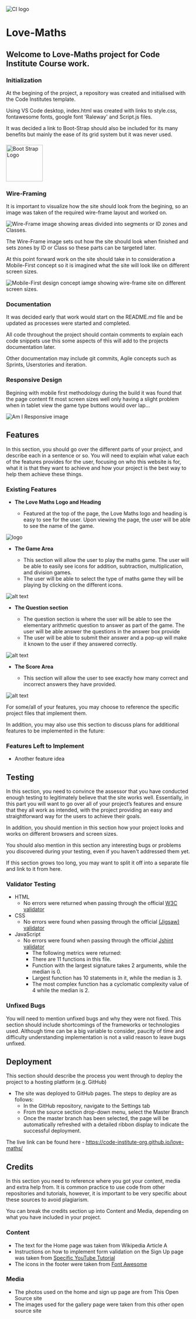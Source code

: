 ![CI logo](https://codeinstitute.s3.amazonaws.com/fullstack/ci_logo_small.png)

# Love-Maths

## Welcome to Love-Maths project for Code Institute Course work.

### Initialization

At the begining of the project, a repository was created and initialised with the Code Institutes template.

Using VS Code desktop, index.html was created with links to style.css, fontawesome fonts, google font 'Raleway' and Script.js files.

It was decided a link to Boot-Strap should also be included for its many benefits but mainly the ease of its grid system but it was never used.
<img src="assets/images/Bootstrap_logo.svg.png" alt= "Boot Strap Logo" style="width:100px;margin-top:20px;">

### Wire-Framing

It is important to visualize how the site should look from the begining, so an image was taken of the required wire-frame layout and worked on.

![Wire-Frame image showing areas divided into segments or ID zones and Classes.](assets/images/Wire-Frame.png)

The Wire-Frame image sets out how the site should look when finished and sets zones by ID or Class so these parts can be targeted later.

At this point forward work on the site should take in to consideration a Mobile-First concept so it is imagined what the site will look like on different screen sizes.

![Mobile-First design concept iamge showing wire-frame site on different screen sizes.](assets/images/Mobile-first.png)

### Documentation

It was decided early that work would start on the README.md file and be updated as processes were started and completed.

All code throughout the project should contain comments to explain each code snippets use this some aspects of this will add to the projects documentation later.

Other documentation may include git commits, Agile concepts such as Sprints, Userstories and iteration.

### Responsive Design

Begining with mobile first methodology during the build it was found that the page content fit most screen sizes well only having a slight problem when in tablet view the game type buttons would over lap...

![Am I Responsive image](assets/images/AM-i-responsive.png)


## Features 

In this section, you should go over the different parts of your project, and describe each in a sentence or so. You will need to explain what value each of the features provides for the user, focusing on who this website is for, what it is that they want to achieve and how your project is the best way to help them achieve these things.

### Existing Features

- __The Love Maths Logo and Heading__

  - Featured at the top of the page, the Love Maths logo and heading is easy to see for the user. Upon viewing the page, the user will be able to see the name of the game.

![logo](assets/images/logo.png)

- __The Game Area__

  - This section will allow the user to play the maths game. The user will be able to easily see icons for addition,  subtraction, multiplication, and division games.
  - The user will be able to select the type of maths game they will be playing by clicking on the different icons. 

![alt text](assets/images/buttons.png)

- __The Question section__

  - The question section is where the user will be able to see the elementary arithmetic question to answer as part of the game. The user will be able answer the questions in the answer box provide
  - The user will be able to submit their answer and a pop-up will make it known to the user if they answered correctly. 

![alt text](assets/images/questions.png)

- __The Score Area__

  - This section will allow the user to see exactly how many correct and incorrect answers they have provided. 

![alt text](assets/images/scores.png)

For some/all of your features, you may choose to reference the specific project files that implement them.

In addition, you may also use this section to discuss plans for additional features to be implemented in the future:

### Features Left to Implement

- Another feature idea

## Testing 

In this section, you need to convince the assessor that you have conducted enough testing to legitimately believe that the site works well. Essentially, in this part you will want to go over all of your project’s features and ensure that they all work as intended, with the project providing an easy and straightforward way for the users to achieve their goals.

In addition, you should mention in this section how your project looks and works on different browsers and screen sizes.

You should also mention in this section any interesting bugs or problems you discovered during your testing, even if you haven't addressed them yet.

If this section grows too long, you may want to split it off into a separate file and link to it from here.


### Validator Testing 

- HTML
    - No errors were returned when passing through the official [W3C validator](https://validator.w3.org/nu/?doc=https%3A%2F%2Fcode-institute-org.github.io%2Flove-maths%2F)
- CSS
    - No errors were found when passing through the official [(Jigsaw) validator](https://jigsaw.w3.org/css-validator/validator?uri=https%3A%2F%2Fvalidator.w3.org%2Fnu%2F%3Fdoc%3Dhttps%253A%252F%252Fcode-institute-org.github.io%252Flove-maths%252F&profile=css3svg&usermedium=all&warning=1&vextwarning=&lang=en)
- JavaScript
    - No errors were found when passing through the official [Jshint validator](https://jshint.com/)
      - The following metrics were returned: 
      - There are 11 functions in this file.
      - Function with the largest signature takes 2 arguments, while the median is 0.
      - Largest function has 10 statements in it, while the median is 3.
      - The most complex function has a cyclomatic complexity value of 4 while the median is 2.

### Unfixed Bugs

You will need to mention unfixed bugs and why they were not fixed. This section should include shortcomings of the frameworks or technologies used. Although time can be a big variable to consider, paucity of time and difficulty understanding implementation is not a valid reason to leave bugs unfixed. 

## Deployment

This section should describe the process you went through to deploy the project to a hosting platform (e.g. GitHub) 

- The site was deployed to GitHub pages. The steps to deploy are as follows: 
  - In the GitHub repository, navigate to the Settings tab 
  - From the source section drop-down menu, select the Master Branch
  - Once the master branch has been selected, the page will be automatically refreshed with a detailed ribbon display to indicate the successful deployment. 

The live link can be found here - https://code-institute-org.github.io/love-maths/


## Credits 

In this section you need to reference where you got your content, media and extra help from. It is common practice to use code from other repositories and tutorials, however, it is important to be very specific about these sources to avoid plagiarism. 

You can break the credits section up into Content and Media, depending on what you have included in your project. 

### Content 

- The text for the Home page was taken from Wikipedia Article A
- Instructions on how to implement form validation on the Sign Up page was taken from [Specific YouTube Tutorial](https://www.youtube.com/)
- The icons in the footer were taken from [Font Awesome](https://fontawesome.com/)

### Media

- The photos used on the home and sign up page are from This Open Source site
- The images used for the gallery page were taken from this other open source site

